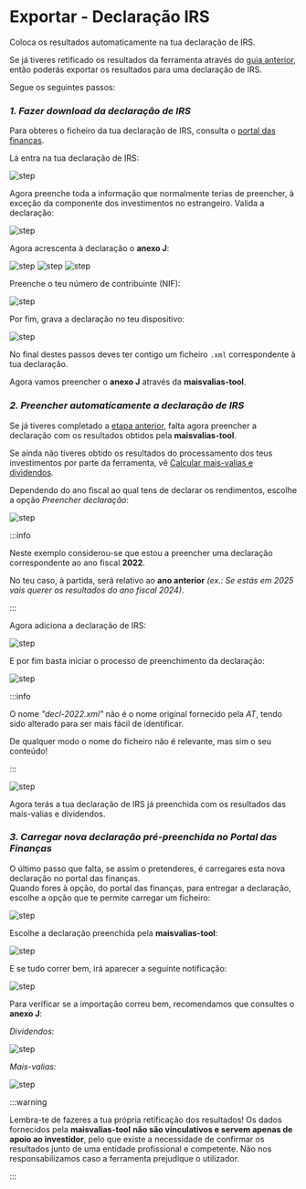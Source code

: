 # Exportar - Declaração IRS

Coloca os resultados automaticamente na tua declaração de IRS.

Se já tiveres retificado os resultados da ferramenta através do [guia anterior](./01-exportar-excel.md), então poderás exportar os resultados para uma declaração de IRS.

Segue os seguintes passos:

### _1. Fazer download da declaração de IRS_

Para obteres o ficheiro da tua declaração de IRS, consulta o [portal das finanças](https://www.portaldasfinancas.gov.pt/at/html/index.html).

Lá entra na tua declaração de IRS:

![step](../../static/img/funcionalidades/02/step0.png)

Agora preenche toda a informação que normalmente terias de preencher, à exceção da componente dos investimentos no estrangeiro.
Valida a declaração:

![step](../../static/img/funcionalidades/02/step2.png)

Agora acrescenta à declaração o **anexo J**:

![step](../../static/img/funcionalidades/02/step3.png)
![step](../../static/img/funcionalidades/02/step4.png)
![step](../../static/img/funcionalidades/02/step5.png)

Preenche o teu número de contribuinte (NIF):

![step](../../static/img/funcionalidades/02/step6.png)

Por fim, grava a declaração no teu dispositivo:

![step](../../static/img/funcionalidades/02/step7.png)

No final destes passos deves ter contigo um ficheiro `.xml` correspondente à tua declaração.

Agora vamos preencher o **anexo J** através da **maisvalias-tool**.

### _2. Preencher automaticamente a declaração de IRS_

Se já tiveres completado a [etapa anterior](#1-fazer-download-da-declaração-de-irs), falta agora preencher a declaração com os resultados obtidos pela **maisvalias-tool**.

Se ainda não tiveres obtido os resultados do processamento dos teus investimentos por parte da ferramenta, vê [Calcular mais-valias e dividendos](/docs/como-utilizar/calcular-mais-valias).

Dependendo do ano fiscal ao qual tens de declarar os rendimentos, escolhe a opção _Preencher declaração_:

![step](../../static/img/funcionalidades/02/step8.png)

:::info

Neste exemplo considerou-se que estou a preencher uma declaração correspondente ao ano fiscal **2022**.

No teu caso, à partida, será relativo ao **ano anterior** _(ex.: Se estás em 2025 vais querer os resultados do ano fiscal 2024)_.

:::

Agora adiciona a declaração de IRS:

![step](../../static/img/funcionalidades/02/step9.png)

E por fim basta iniciar o processo de preenchimento da declaração:

![step](../../static/img/funcionalidades/02/step10.png)

:::info

O nome _"decl-2022.xml"_ não é o nome original fornecido pela _AT_, tendo sido alterado para ser mais fácil de identificar.

De qualquer modo o nome do ficheiro não é relevante, mas sim o seu conteúdo!

:::

![step](../../static/img/funcionalidades/02/step11.png)

Agora terás a tua declaração de IRS já preenchida com os resultados das mais-valias e dividendos.

### _3. Carregar nova declaração pré-preenchida no Portal das Finanças_
O último passo que falta, se assim o pretenderes, é carregares esta nova declaração no portal das finanças.   
Quando fores à opção, do portal das finanças, para entregar a declaração, escolhe a opção que te permite carregar um ficheiro:

![step](../../static/img/funcionalidades/02/step12.png)

Escolhe a declaração preenchida pela **maisvalias-tool**:

![step](../../static/img/funcionalidades/02/step13.png)

E se tudo correr bem, irá aparecer a seguinte notificação:

![step](../../static/img/funcionalidades/02/step14.png)

Para verificar se a importação correu bem, recomendamos que consultes o **anexo J**:

_Dividendos:_

![step](../../static/img/funcionalidades/02/step15.png)

_Mais-valias:_

![step](../../static/img/funcionalidades/02/step16.png)

:::warning

Lembra-te de fazeres a tua própria retificação dos resultados! Os dados fornecidos pela **maisvalias-tool** **não são vinculativos e servem apenas de apoio ao investidor**, pelo que existe a necessidade de confirmar os resultados junto de uma entidade profissional e competente. Não nos responsabilizamos caso a ferramenta prejudique o utilizador.

:::
